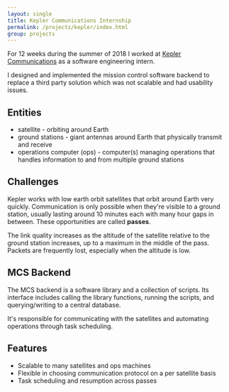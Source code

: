 ```yaml
---
layout: single
title: Kepler Communications Internship
permalink: /projects/kepler/index.html
group: projects
---
```


For 12 weeks during the summer of 2018
I worked at <a href="http://www.keplercommunications.com/">Kepler Communications</a>
as a software engineering intern.

I designed and implemented the mission control software backend
to replace a third party solution which was not scalable and had usability issues.

## Entities

- satellite - orbiting around Earth
- ground stations - giant antennas around Earth that physically transmit and receive
- operations computer (ops) - computer(s) managing operations that handles information to
    and from multiple ground stations
    
## Challenges

Kepler works with low earth orbit satellites that orbit around Earth very quickly.
Communication is only possible when they're visible to a ground station, usually
lasting around 10 minutes each with many hour gaps in between.
These opportunities are called **passes**.
        
The link quality increases as the altitude of the satellite relative to the ground
station increases, up to a maximum in the middle of the pass. Packets are frequently
lost, especially when the altitude is low.

## MCS Backend

The MCS backend is a software library and a collection of scripts. Its interface includes
calling the library functions, running the scripts, and querying/writing to a central
database.

It's responsible for communicating with the satellites and automating operations
through task scheduling.

## Features

- Scalable to many satellites and ops machines
- Flexible in choosing communication protocol on a per satellite basis
- Task scheduling and resumption across passes